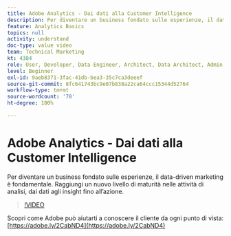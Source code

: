 ```yaml
---
title: Adobe Analytics - Dai dati alla Customer Intelligence
description: Per diventare un business fondato sulle esperienze, il data-driven marketing è fondamentale. Raggiungi un nuovo livello di maturità nelle attività di analisi, dai dati agli insight fino all’azione.
feature: Analytics Basics
topics: null
activity: understand
doc-type: value video
team: Technical Marketing
kt: 4384
role: User, Developer, Data Engineer, Architect, Data Architect, Admin, Leader
level: Beginner
exl-id: 9aeb8371-3fac-41db-bea3-35c7ca3deeef
source-git-commit: 8fc641743bc9e07b838a22ca64ccc15344d52764
workflow-type: tm+mt
source-wordcount: '78'
ht-degree: 100%

---
```


# Adobe Analytics - Dai dati alla Customer Intelligence

Per diventare un business fondato sulle esperienze, il data-driven marketing è fondamentale. Raggiungi un nuovo livello di maturità nelle attività di analisi, dai dati agli insight fino all’azione.

>[!VIDEO](https://video.tv.adobe.com/v/31502/?quality=12&learn=on)

Scopri come Adobe può aiutarti a conoscere il cliente da ogni punto di vista: [https://adobe.ly/2CabND4](https://adobe.ly/2CabND4)
